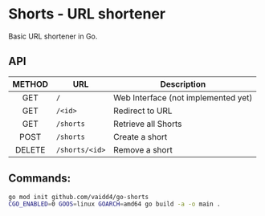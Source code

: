 
# Shorts - URL shortener

Basic URL shortener in Go.

## API

| METHOD | URL          | Description
|:------:|--------------|-------------
| GET    |`/`           | Web Interface (not implemented yet)
| GET    |`/<id>`       | Redirect to URL
| GET    |`/shorts`     | Retrieve all Shorts
| POST   |`/shorts`     | Create a short
| DELETE |`/shorts/<id>`| Remove a short

## Commands:

```bash
go mod init github.com/vaidd4/go-shorts
CGO_ENABLED=0 GOOS=linux GOARCH=amd64 go build -a -o main .
```
